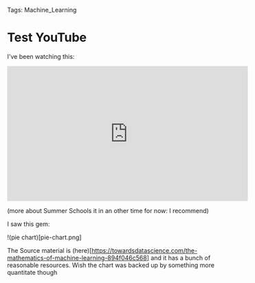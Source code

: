 Tags: Machine_Learning

# Test YouTube

I've been watching this: 
<iframe width="560" height="315" src="https://www.youtube.com/embed/fPJIUYU63Rc?controls=0" frameborder="0" allow="accelerometer; autoplay; encrypted-media; gyroscope; picture-in-picture" allowfullscreen></iframe>

(more about Summer Schools it in an other time for now: I recommend)

I saw this gem: 

!(pie chart)[pie-chart.png]

The Source material is (here)[https://towardsdatascience.com/the-mathematics-of-machine-learning-894f046c568] and it has a bunch of reasonable resources. Wish the chart was backed up by something more quantitate though 

